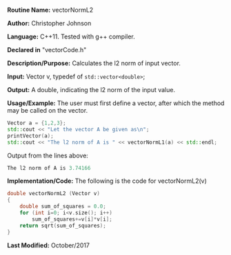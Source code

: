 **Routine Name:** vectorNormL2

**Author:** Christopher Johnson

**Language:** C++11. Tested with g++ compiler.

**Declared in** "vectorCode.h"

**Description/Purpose:**
Calculates the l2 norm of input vector.

**Input:**
Vector v, typedef of `std::vector<double>`;

**Output:**
A double, indicating the l2 norm of the input value.

**Usage/Example:**
The user must first define a vector, after which the method may be called on the vector.
```C++
Vector a = {1,2,3};
std::cout << "Let the vector A be given as\n";
printVector(a);
std::cout << "The l2 norm of A is " << vectorNormL1(a) << std::endl;
```
Output from the lines above:
```c++
The l2 norm of A is 3.74166
```


**Implementation/Code:** The following is the code for vectorNormL2(v)
```c++
double vectorNormL2 (Vector v)
{
    double sum_of_squares = 0.0;
    for (int i=0; i<v.size(); i++)
        sum_of_squares+=v[i]*v[i];
    return sqrt(sum_of_squares);
}
```
**Last Modified:** October/2017
